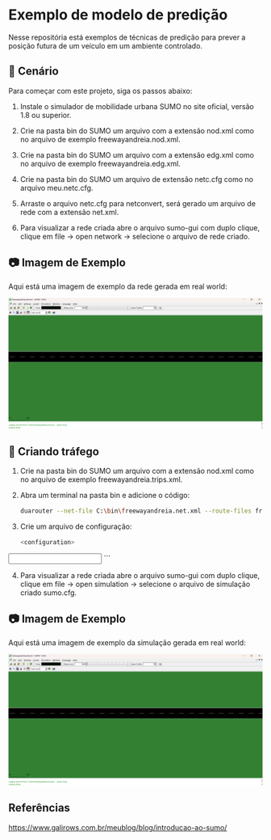 # Exemplo de modelo de predição

Nesse repositória está exemplos de técnicas de predição para prever a posição futura de um veículo em um ambiente controlado.

## 🚀 Cenário

Para começar com este projeto, siga os passos abaixo:

1. Instale o simulador de mobilidade urbana SUMO no site oficial, versão 1.8 ou superior.

2. Crie na pasta bin do SUMO um arquivo com a extensão nod.xml como no arquivo de exemplo freewayandreia.nod.xml.

3. Crie na pasta bin do SUMO um arquivo com a extensão edg.xml como no arquivo de exemplo freewayandreia.edg.xml.

4. Crie na pasta bin do SUMO um arquivo de extensão netc.cfg como no arquivo meu.netc.cfg.

4. Arraste o arquivo netc.cfg para netconvert, será gerado um arquivo de rede com a extensão net.xml.

5. Para visualizar a rede criada abre o arquivo sumo-gui com duplo clique, clique em file -> open network -> selecione o arquivo de rede criado.

## 📷 Imagem de Exemplo

Aqui está uma imagem de exemplo da rede gerada em real world:

![Cenário Gerado no SUMO](https://github.com/AndreiaFelix1/ProjetoMestradoUFABC/blob/main/Exemplo%20de%20modelo%20preditivo/Cria%C3%A7%C3%A3o%20do%20cen%C3%A1rio/Cen%C3%A1rio%20gerado%20no%20SUMO.png)

## 🚀 Criando tráfego

1. Crie na pasta bin do SUMO um arquivo com a extensão nod.xml como no arquivo de exemplo freewayandreia.trips.xml.

2. Abra um terminal na pasta bin e adicione o código:

    ```bash
    duarouter --net-file C:\bin\freewayandreia.net.xml --route-files freewayandreia.trips.xml --output-file freewayandreia.rou.xml
    ```

3. Crie um arquivo de configuração:

    ```bash
    <configuration>
  <input>
    <net-file value="meu.net.xml"/>
    <route-files value="meu.rou.xml"/>
  </input>
</configuration>
    ```


4. Para visualizar a rede criada abre o arquivo sumo-gui com duplo clique, clique em file -> open simulation -> selecione o arquivo de simulação criado sumo.cfg.

## 📷 Imagem de Exemplo

Aqui está uma imagem de exemplo da simulação gerada em real world:

![Cenário Gerado no SUMO](https://github.com/AndreiaFelix1/ProjetoMestradoUFABC/blob/main/Exemplo%20de%20modelo%20preditivo/Cria%C3%A7%C3%A3o%20do%20cen%C3%A1rio/Cen%C3%A1rio%20gerado%20no%20SUMO.png)


## Referências

https://www.galirows.com.br/meublog/blog/introducao-ao-sumo/



